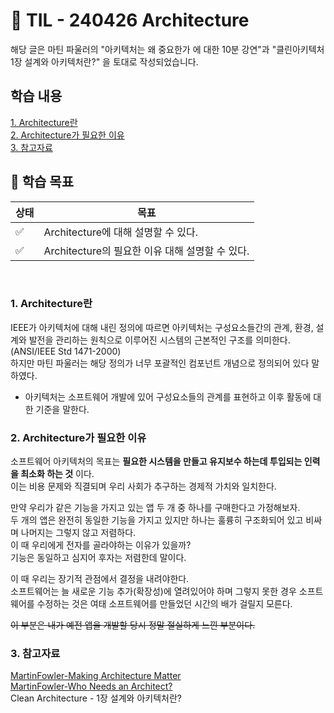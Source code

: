 # 📝 TIL - 240426 Architecture
해당 글은 마틴 파울러의 "아키텍처는 왜 중요한가 에 대한 10분 강연"과 "클린아키텍처 1장 설계와 아키텍처란?" 을 토대로 작성되었습니다.


## 학습 내용
[1. Architecture란](#1-Architecture란)</br>
[2. Architecture가 필요한 이유](#2-Architecture가-필요한-이유)</br>
[3. 참고자료](#3-참고자료)


## 🎯 학습 목표
|상태|목표|
|---|---|
|✅|Architecture에 대해 설명할 수 있다.|
|✅|Architecture의 필요한 이유 대해 설명할 수 있다.|

</br>

### 1. Architecture란
IEEE가 아키텍처에 대해 내린 정의에 따르면 아키텍처는 구성요소들간의 관계, 환경, 설계와 발전을 관리하는 원칙으로 이루어진 시스템의 근본적인 구조를 의미한다.</br>(ANSI/IEEE Std 1471-2000)</br>
하지만 마틴 파울러는 해당 정의가 너무 포괄적인 컴포넌트 개념으로 정의되어 있다 말하였다.</br>
- 아키텍처는 소프트웨어 개발에 있어 구성요소들의 관계를 표현하고 이후 활동에 대한 기준을 말한다.</br>

### 2. Architecture가 필요한 이유
소프트웨어 아키텍처의 목표는 __필요한 시스템을 만들고 유지보수 하는데 투입되는 인력을 최소화 하는 것__ 이다.</br>
이는 비용 문제와 직결되며 우리 사회가 추구하는 경제적 가치와 일치한다.


만약 우리가 같은 기능을 가지고 있는 앱 두 개 중 하나를 구매한다고 가정해보자.</br>
두 개의 앱은 완전히 동일한 기능을 가지고 있지만 하나는 훌륭히 구조화되어 있고 비싸며 나머지는 그렇지 않고 저렴하다.</br>
이 때 우리에게 전자를 골라야하는 이유가 있을까?</br>
기능은 동일하고 심지어 후자는 저렴한데 말이다.


이 때 우리는 장기적 관점에서 결정을 내려야한다.</br>
소프트웨어는 늘 새로운 기능 추가(확장성)에 열려있어야 하며 그렇지 못한 경우 소프트웨어를 수정하는 것은 여태 소프트웨어를 만들었던 시간의 배가 걸릴지 모른다.

~~이 부분은 내가 예전 앱을 개발할 당시 정말 절실하게 느낀 부분이다.~~ 

### 3. 참고자료
[MartinFowler-Making Architecture Matter](https://www.youtube.com/watch?v=4E1BHTvhB7Y)</br>
[MartinFowler-Who Needs an Architect?](https://martinfowler.com/ieeeSoftware/whoNeedsArchitect.pdf)</br>
Clean Architecture - 1장 설계와 아키텍처란?
